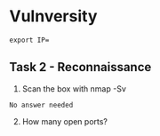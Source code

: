 # Vulnversity

```
export IP=
```

## Task 2 - Reconnaissance
1. Scan the box with nmap -Sv
```
No answer needed
```

2. How many open ports?
